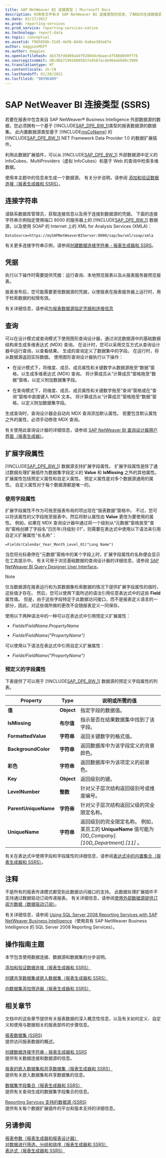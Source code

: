 ```yaml
---
title: SAP NetWeaver BI 连接类型 | Microsoft Docs
description: 利用本文中有关 SAP NetWeaver BI 连接类型的信息，了解如何生成数据源。
ms.date: 03/17/2017
ms.prod: reporting-services
ms.prod_service: reporting-services-native
ms.technology: report-data
ms.topic: conceptual
ms.assetid: f985856b-31d5-4e56-844b-8a8ee38da67e
author: maggiesMSFT
ms.author: maggies
ms.openlocfilehash: 4b376fddd69a44f9280d4c0aaec4f58880d9ff76
ms.sourcegitcommit: d8cdbb719916805037a9167ac4e964abb89c3909
ms.translationtype: HT
ms.contentlocale: zh-CN
ms.lasthandoff: 01/20/2021
ms.locfileid: "98596489"
---
```

# <a name="sap-netweaver-bi-connection-type-ssrs"></a>SAP NetWeaver BI 连接类型 (SSRS)
  若要在报表中包含来自 SAP NetWeaver® Business Intelligence 外部数据源的数据，您必须拥有一个基于 [!INCLUDE[SAP_DPE_BW_1](../../includes/sap-dpe-bw-1-md.md)]类型的报表数据源的数据集。 此内置数据源类型基于 [!INCLUDE[msCoName](../../includes/msconame-md.md)] 的 [!INCLUDE[SAP_DPE_BW_1](../../includes/sap-dpe-bw-1-md.md)].NET Framework Data Provider 1.0 的数据扩展插件。  
  
 利用此数据扩展插件，可以从 [!INCLUDE[SAP_DPE_BW_1](../../includes/sap-dpe-bw-1-md.md)] 外部数据源中定义的 InfoCubes、MultiProviders（虚拟 InfoCubes）和基于 Web 的查询中检索多维数据。  
  
 使用本主题中的信息来生成一个数据源。 有关分步说明，请参阅 [添加和验证数据连接（报表生成器和 SSRS）](../../reporting-services/report-data/add-and-verify-a-data-connection-report-builder-and-ssrs.md)。  
  
##  <a name="connection-string"></a><a name="Connection"></a> 连接字符串  
 请联系数据库管理员，获取连接信息以及用于连接到数据源的凭据。 下面的连接字符串示例指定使用端口 8000 的服务器上的 [!INCLUDE[SAP_DPE_BW_1](../../includes/sap-dpe-bw-1-md.md)] 数据源，以及使用 SOAP 的 Internet 上的 XML for Analysis Services (XMLA)：  
  
```  
DataSource=https://mySAPNetWeaverBIServer:8000/sap/bw/xml/soap/xmla  
```  
  
 有关更多连接字符串示例，请参阅[创建数据连接字符串 - 报表生成器和 SSRS](../../reporting-services/report-data/data-connections-data-sources-and-connection-strings-report-builder-and-ssrs.md)。  
  
  
##  <a name="credentials"></a><a name="Credentials"></a> 凭据  
 执行以下操作时需要提供凭据：运行查询、本地预览报表以及从报表服务器预览报表。  
  
 报表发布后，您可能需要更改数据源的凭据，以使报表在报表服务器上运行时，用于检索数据的权限有效。  
  
 有关详细信息，请参阅[为报表数据源指定凭据和连接信息](specify-credential-and-connection-information-for-report-data-sources.md)  
  
  
##  <a name="queries"></a><a name="Query"></a> 查询  
 可以在设计模式或查询模式下使用图形查询设计器，通过浏览数据源中的基础数据结构来生成多维表达式 (MDX) 查询。 在设计时，您可以采用交互方式从查询设计器中运行查询，以查看结果。 生成的查询定义了数据集中的字段。 在运行时，将从数据源返回实际数据。 使用图形查询设计器执行以下操作：  
  
-   在设计模式下，将维度、成员、成员属性和关键数字从数据源拖至“数据”窗格，以生成多维表达式 (MDX) 查询。 将计算成员从“计算成员”窗格拖至“数据”窗格，以定义附加数据集字段。  
  
-   在查询模式下，将维度、成员、成员属性和关键数字拖至“查询”窗格或在“查询”窗格中直接键入 MDX 文本。 将计算成员从“计算成员”窗格拖至“数据”窗格，以定义附加数据集字段。  
  
 生成查询时，查询设计器会自动向 MDX 查询添加默认属性。 若要包含默认属性之外的属性，必须手动修改 MDX 查询。  
  
 有关使用此查询设计器的详细信息，请参阅 [SAP NetWeaver BI 查询设计器用户界面（报表生成器）](/previous-versions/sql/)。  
  
  
##  <a name="extended-field-properties"></a><a name="Extended"></a> 扩展字段属性  
 [!INCLUDE[SAP_DPE_BW_1](../../includes/sap-dpe-bw-1-md.md)] 数据源支持扩展字段属性。 扩展字段属性是除了通过数据处理扩展插件为数据集字段定义的 **Value** 和 **IsMissing** 之外的其他属性。 扩展属性包括预定义属性和自定义属性。 预定义属性是对多个数据源通用的属性。 自定义属性对于每个数据源都是唯一的。  
  
### <a name="working-with-field-properties"></a>使用字段属性  
 扩展字段属性不作为可拖至报表布局的项出现在“报表数据”窗格中。 不过，您可以将该属性的父字段拖至报表中，然后将默认属性由 **Value** 更改为要使用的属性。 例如，如果在 MDX 查询设计器中通过将一个级别从“元数据”窗格放至“查询”窗格创建了字段名“日历年/月级别 01”，则需要在表达式中使用以下语法来引用自定义扩展属性“长名称”：  
  
 `=Fields!Calendar_Year_Month_Level_01("Long Name")`  
  
 当您将光标悬停在“元数据”窗格中的某个字段上时，扩展字段属性的名称便会显示在工具提示中。 有关可用于浏览基础数据的查询设计器的详细信息，请参阅 [SAP NetWeaver BI Query Designer User Interface](../../reporting-services/report-data/sap-netweaver-bi-query-designer-user-interface.md)。  
  
> [!NOTE]  
>  仅当数据源在报表运行和为其数据集检索数据的情况下提供扩展字段属性的值时，这些值才存在。 然后，您可以使用下面所述的语法引用任意表达式中的这些 **Field** 属性值。 但是，由于这些字段特定于此数据访问接口，而不是报表定义语言的一部分，因此，对这些值所做的更改不会随报表定义一同保存。  
  
 使用以下两种语法中的一种可以在表达式中引用预定义扩展属性：  
  
-   *Fields!FieldName.PropertyName*  
  
-   *Fields!FieldName("PropertyName")*  
  
 可以使用以下语法在表达式中引用自定义扩展属性：  
  
-   *Fields!FieldName("PropertyName")*  
  
  
### <a name="predefined-field-properties"></a>预定义的字段属性  
 下表提供了可以用于 [!INCLUDE[SAP_DPE_BW_1](../../includes/sap-dpe-bw-1-md.md)] 数据源的预定义字段属性的列表。  
  
|**Property**|**Type**|**说明或所需的值**|  
|------------------|--------------|---------------------------------------|  
|**值**|**Object**|指定字段的数据值。|  
|**IsMissing**|**布尔值**|指示是否在结果数据集中找到了该字段。|  
|**FormattedValue**|**字符串**|返回关键数字的格式值。|  
|**BackgroundColor**|**字符串**|返回数据库中为该字段定义的背景颜色。|  
|**彩色**|**字符串**|返回数据库中为该项定义的前景色。|  
|**Key**|**Object**|返回级别的键。|  
|**LevelNumber**|**整数**|针对父子层次结构返回级别号或维度编号。|  
|**ParentUniqueName**|**字符串**|针对父子层次结构返回父级的完全限定名称。|  
|**UniqueName**|**字符串**|返回级别的完全限定名称。 例如，某员工的 **UniqueName** 值可能为 *[0D_Company].[10D_Department].[11]* 。|  
  
 有关在表达式中使用字段和字段属性的详细信息，请参阅[表达式中的内置集合（报表生成器和 SSRS）](../../reporting-services/report-design/built-in-collections-in-expressions-report-builder.md)。  
  
  
##  <a name="remarks"></a><a name="Remarks"></a> 注释  
 不是所有的报表传递模式都受到此数据访问接口的支持。 此数据处理扩展插件不支持通过数据驱动订阅传递报表。 有关详细信息，请参阅[使用外部数据源提供订阅方数据（数据驱动订阅）](../../reporting-services/subscriptions/use-an-external-data-source-for-subscriber-data-data-driven-subscription.md)。  
  
 有关详细信息，请参阅 [Using SQL Server 2008 Reporting Services with SAP NetWeaver Business Intelligence](/previous-versions/sql/sql-server-2008/cc974473(v=sql.100))（使用具有 SAP NetWeaver Business Intelligence 的 SQL Server 2008 Reporting Services）。  
  
  
##  <a name="how-to-topics"></a><a name="HowTo"></a> 操作指南主题  
 本节包含使用数据连接、数据源和数据集的分步说明。  
  
 [添加和验证数据连接（报表生成器和 SSRS）](../../reporting-services/report-data/add-and-verify-a-data-connection-report-builder-and-ssrs.md)  
  
 [创建共享数据集或嵌入数据集（报表生成器和 SSRS）](../../reporting-services/report-data/create-a-shared-dataset-or-embedded-dataset-report-builder-and-ssrs.md)  
  
 [向数据集添加筛选器（报表生成器和 SSRS）](../../reporting-services/report-data/add-a-filter-to-a-dataset-report-builder-and-ssrs.md)  
  
  
##  <a name="related-sections"></a><a name="Related"></a> 相关章节  
 文档中的这些章节提供有关报表数据的深入概念性信息，以及有关如何定义、自定义和使用与数据相关的报表部件的步骤信息。  
  
 [报表数据集 (SSRS)](../../reporting-services/report-data/report-datasets-ssrs.md)  
 提供访问报表数据的概述。  
  
 [创建数据连接字符串 - 报表生成器和 SSRS](../../reporting-services/report-data/data-connections-data-sources-and-connection-strings-report-builder-and-ssrs.md)  
 提供有关数据连接和数据源的信息。  
  
 [报表的嵌入数据集和共享数据集（报表生成器和 SSRS）](../../reporting-services/report-data/report-embedded-datasets-and-shared-datasets-report-builder-and-ssrs.md)  
 提供有关嵌入数据集和共享数据集的信息。  
  
 [数据集字段集合（报表生成器和 SSRS）](../../reporting-services/report-data/dataset-fields-collection-report-builder-and-ssrs.md)  
 提供有关查询生成的数据集字段集合的信息。  
  
 [Reporting Services 支持的数据源 (SSRS)](../../reporting-services/report-data/data-sources-supported-by-reporting-services-ssrs.md)  
 提供有关每个数据扩展插件的平台和版本支持的详细信息。  
  
  
## <a name="see-also"></a>另请参阅  
 [报表参数（报表生成器和报表设计器）](../../reporting-services/report-design/report-parameters-report-builder-and-report-designer.md)   
 [对数据进行筛选、分组和排序（报表生成器和 SSRS）](../../reporting-services/report-design/filter-group-and-sort-data-report-builder-and-ssrs.md)   
 [表达式（报表生成器和 SSRS）](../../reporting-services/report-design/expressions-report-builder-and-ssrs.md)  
  
